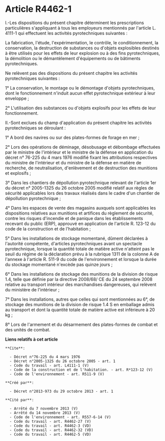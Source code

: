 # Article R4462-1

I.-Les dispositions du présent chapitre déterminent les prescriptions particulières s'appliquant à tous les employeurs
mentionnés par l'article L. 4111-1 qui effectuent les activités pyrotechniques suivantes : 

La fabrication, l'étude, l'expérimentation, le contrôle, le conditionnement, la conservation, la destruction de substances ou
d'objets explosibles destinés à être utilisés pour les effets de leur explosion ou à des fins pyrotechniques, la démolition
ou le démantèlement d'équipements ou de bâtiments pyrotechniques. 

Ne relèvent pas des dispositions du présent chapitre les activités pyrotechniques suivantes : 

1° La conservation, le montage ou le démontage d'objets pyrotechniques, dont le fonctionnement n'induit aucun effet
pyrotechnique extérieur à leur enveloppe ; 

2° L'utilisation des substances ou d'objets explosifs pour les effets de leur fonctionnement. 

II.-Sont exclues du champ d'application du présent chapitre les activités pyrotechniques se déroulant : 

1° A bord des navires ou sur des plates-formes de forage en mer ; 

2° Lors des opérations de déminage, désobusage et débombage effectuées par le ministre de l'intérieur et le ministre de la
défense en application du décret n° 76-225 du 4 mars 1976 modifié fixant les attributions respectives du ministre de
l'intérieur et du ministre de la défense en matière de recherche, de neutralisation, d'enlèvement et de destruction des
munitions et explosifs ; 

3° Dans les chantiers de dépollution pyrotechnique relevant de l'article 1er du décret n° 2005-1325 du 26 octobre 2005
modifié relatif aux règles de sécurité applicables lors des travaux réalisés dans le cadre d'un chantier de dépollution
pyrotechnique ; 

4° Dans les espaces de vente des magasins auxquels sont applicables les dispositions relatives aux munitions et artifices du
règlement de sécurité, contre les risques d'incendie et de panique dans les établissements recevant du public (ERP), approuvé
en application de l'article R. 123-12 du code de la construction et de l'habitation ; 

5° Dans les installations de stockage momentané, dûment déclarées à l'autorité compétente, d'articles pyrotechniques avant un
spectacle pyrotechnique, lorsque la quantité totale de matière active n'atteint pas le seuil du régime de la déclaration
prévu à la rubrique 1311 de la colonne A de l'annexe à l'article R. 511-9 du code de l'environnement et lorsque la durée du
stockage momentané n'excède pas quinze jours ; 

6° Dans les installations de stockage des munitions de la division de risque 1.4, telle que définie par la directive 2008/68/
CE du 24 septembre 2008 relative au transport intérieur des marchandises dangereuses, qui relèvent du ministère de
l'intérieur ; 

7° Dans les installations, autres que celles qui sont mentionnées au 6°, de stockage des munitions de la division de risque
1.4 S en emballage admis au transport et dont la quantité totale de matière active est inférieure à 20 kg ; 

8° Lors de l'armement et du désarmement des plates-formes de combat et des unités de combat.

**Liens relatifs à cet article**

	**Cite**:

	  - Décret n°76-225 du 4 mars 1976
	  - Décret n°2005-1325 du 26 octobre 2005 - art. 1
	  - Code du travail - art. L4111-1 (V)
	  - Code de la construction et de l'habitation. - art. R*123-12 (V)
	  - Code de l'environnement - art. R511-9 (V)

	**Créé par**:

	  - Décret n°2013-973 du 29 octobre 2013 - art. 1

	**Cité par**:

	  - Arrêté du 7 novembre 2013 (V)
	  - Arrêté du 14 novembre 2013 (V)
	  - Code de l'environnement - art. R557-6-14 (V)
	  - Code du travail - art. R4462-27 (V)
	  - Code du travail - art. R4462-3 (VD)
	  - Code du travail - art. R4462-32 (VD)
	  - Code du travail - art. R4462-5 (VD)
